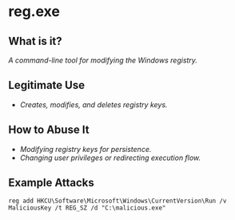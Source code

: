 # reg.exe
## What is it?
*A command-line tool for modifying the Windows registry.*

## Legitimate Use
- *Creates, modifies, and deletes registry keys.*

## How to Abuse It
- *Modifying registry keys for persistence.*
- *Changing user privileges or redirecting execution flow.*

## Example Attacks
```
reg add HKCU\Software\Microsoft\Windows\CurrentVersion\Run /v MaliciousKey /t REG_SZ /d "C:\malicious.exe"
```
